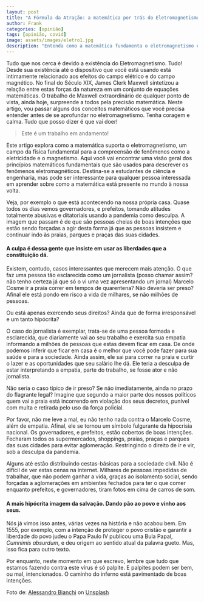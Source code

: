 ```yaml
---
layout: post
title: "A Fórmula da Atração: a matemática por trás do Eletromagnetismo"
author: Frank
categories: [opinião]
tags: [opinião, covid]
image: assets/images/eletro1.jpg
description: "Entenda como a matemática fundamenta o eletromagnetismo e suas aplicações práticas em um artigo acadêmico destinado a estudantes de ciência e engenharia."
---
```


<p> Tudo que nos cerca é devido a existência do Eletromagnetismo. Tudo! Desde sua existência até o dispositivo que você está usando está intimamente relacionado aos efeitos do campo elétrico e do campo magnético. No final do Século XIX, James Clerk Maxwell sintetizou a relação entre estas forças da natureza em um conjunto de equações matemáticas. O trabalho de Maxwell extraordinário de qualquer ponto de vista, ainda hoje, surpreende a todos pela precisão matemática. Neste artigo, vou passar alguns dos conceitos matemáticos que você precisa entender antes de se aprofundar no eletromagnetismo. Tenha coragem e calma. Tudo que posso dizer é que vai doer!</p>

<blockquote> Este é um trabalho em andamento!</blockquote>

<p>Este artigo explora como a matemática suporta o eletromagnetismo, um campo da física fundamental para a compreensão de fenômenos como a eletricidade e o magnetismo. Aqui você vai encontrar uma visão geral dos princípios matemáticos fundamentais que são usados para descrever os fenômenos eletromagnéticos. Destina-se a estudantes de ciência e engenharia, mas pode ser interessante para qualquer pessoa interessada em aprender sobre como a matemática está presente no mundo à nossa volta.</p>

<p>Veja, por exemplo o que está acontecendo na nossa própria casa. Quase todos os dias vemos governadores, e prefeitos, tomando atitudes totalmente abusivas e ditatoriais usando a pandemia como desculpa. A imagem que passam é de que são pessoas cheias de boas intenções que estão sendo forçadas a agir desta forma já que as pessoas insistem e continuar indo às praias, parques e praças das suas cidades.</p>

<h4>A culpa é dessa gente que insiste em usar as liberdades que a constituição dá.</h4>

<p>Existem, contudo, casos interessantes que merecem mais atenção. O que faz uma pessoa tão esclarecida como um jornalista (posso chamar assim? não tenho certeza já que só o vi uma vez apresentando um jornal) Marcelo Cosme ir a praia correr em tempos de quarentena? Não deveria ser preso? Afinal ele está pondo em risco a vida de milhares, se não milhões de pessoas.</p>

<p>Ou está apenas exercendo seus direitos? Ainda que de forma irresponsável e um tanto hipócrita?</p>

<p>O caso do jornalista é exemplar, trata-se de uma pessoa formada e esclarecida, que diariamente vai ao seu trabalho e exercita sua empatia informando a milhões de pessoas que estas devem ficar em casa. De onde podemos inferir que ficar em casa é o melhor que você pode fazer para sua saúde e para a sociedade. Ainda assim, ele sai para correr na praia e curtir o lazer e as oportunidades que seu salário lhe dá. Ele teria a desculpa de estar interpretando a empatia, parte do trabalho, se fosse ator e não jornalista. </p>

<p>Não seria o caso típico de ir preso? Se não imediatamente, ainda no prazo do flagrante legal? Imagine que segundo a maior parte dos nossos políticos quem vai a praia está incorrendo em violação dos seus decretos, punível com multa e retirada pelo uso da força policial.</p>
          
<p>Por favor, não me leve a mal, eu não tenho nada contra o Marcelo Cosme, além de empatia. Afinal, ele se tornou um símbolo fulgurante da hipocrisia nacional. Os governadores, e prefeitos, estão cobertos de boas intenções. Fecharam todos os supermercados, shoppings, praias, praças e parques das suas cidades para evitar aglomeração. Restringindo o direito de ir e vir, sob a desculpa da pandemia.</p>

<p>Alguns até estão distribuindo cestas-básicas para a sociedade civil. Não é difícil de ver estas cenas na internet. Milhares de pessoas impedidas de trabalhar, que não podem ganhar a vida, graças ao isolamento social, sendo forçadas a aglomerações em ambientes fechados para ter o que comer enquanto prefeitos, e governadores, tiram fotos em cima de carros de som.</p>
   
<h4>A mais hipócrita imagem da salvação. Dando pão ao povo e vinho aos seus.</h4>

<p>Nós já vimos isso antes, várias vezes na história e não acabou bem. Em 1555, por exemplo, com a intenção de proteger o povo cristão e garantir a liberdade do povo judeu o Papa Paulo IV publicou uma Bula Papal, <i>Cumnimis absurdum</i>, e deu origem ao sentido atual da palavra gueto. Mas, isso fica para outro texto. </p>

<p>Por enquanto, neste momento em que escrevo, lembre que tudo que estamos fazendo contra este vírus é só palpite. E palpites podem ser bem, ou mal, intencionados. O caminho do inferno está pavimentado de boas intenções.</p>

<span>Foto de: <a href="https://unsplash.com/pt-br/fotografias/_kdTyfnUFAc">Alessandro Bianchi</a> on <a href="https://unsplash.com/s/photos/covid?utm_source=unsplash&amp;utm_medium=referral&amp;utm_content=creditCopyText">Unsplash</a></span>

